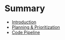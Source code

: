 # Summary

* [Introduction](README.md)
* [Planning & Prioritization](chapter1.md)
* [Code Pipeline](code-pipeline.md)

